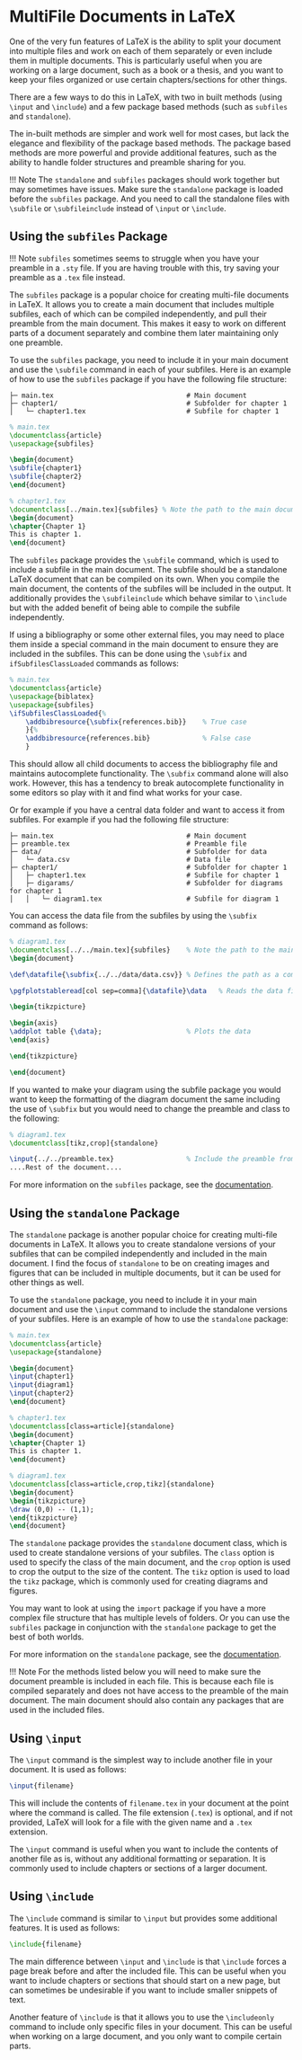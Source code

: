 # MultiFile Documents in LaTeX

One of the very fun features of LaTeX is the ability to split your document into multiple files and work on each of
them separately or even include them in multiple documents. This is particularly useful when you are working on a large
document, such as a book or a thesis, and you want to keep your files organized or use certain chapters/sections for 
other things.

There are a few ways to do this in LaTeX, with two in built methods (using `\input` and `\include`) and a few package
based methods (such as `subfiles` and `standalone`).

The in-built methods are simpler and work well for most cases, but lack the elegance and flexibility of the package
based methods. The package based methods are more powerful and provide additional features, such as the ability to
handle folder structures and preamble sharing for you.

!!! Note
    The `standalone` and `subfiles` packages should work together but may sometimes have issues. Make sure the
    `standalone` package is loaded before the `subfiles` package. And you need to call the standalone files with
    `\subfile` or `\subfileinclude` instead of `\input` or `\include`.

## Using the `subfiles` Package

!!! Note
    `subfiles` sometimes seems to struggle when you have your preamble in a `.sty` file. If you are having trouble
    with this, try saving your preamble as a `.tex` file instead.

The `subfiles` package is a popular choice for creating multi-file documents in LaTeX. It allows you to create a main
document that includes multiple subfiles, each of which can be compiled independently, and pull their preamble from the
main document. This makes it easy to work on different parts of a document separately and combine them later maintaining
only one preamble.

To use the `subfiles` package, you need to include it in your main document and use the `\subfile` command in each of
your subfiles. Here is an example of how to use the `subfiles` package if you have the following file structure:

```tree
├─ main.tex                                 # Main document
├─ chapter1/                                # Subfolder for chapter 1
│   └─ chapter1.tex                         # Subfile for chapter 1
```

```latex
% main.tex
\documentclass{article}
\usepackage{subfiles}

\begin{document}
\subfile{chapter1}
\subfile{chapter2}
\end{document}
```

```latex
% chapter1.tex
\documentclass[../main.tex]{subfiles} % Note the path to the main document ../ takes you up one level
\begin{document}
\chapter{Chapter 1}
This is chapter 1.
\end{document}
```

The `subfiles` package provides the `\subfile` command, which is used to include a subfile in the main document. The
subfile should be a standalone LaTeX document that can be compiled on its own. When you compile the main document, the
contents of the subfiles will be included in the output. It additionally provides the `\subfileinclude` which behave
similar to `\include` but with the added benefit of being able to compile the subfile independently.

If using a bibliography or some other external files, you may need to place them inside a special command in the main
document to ensure they are included in the subfiles. This can be done using the `\subfix` and 
`ifSubfilesClassLoaded` commands as follows:

```latex
% main.tex
\documentclass{article}
\usepackage{biblatex}
\usepackage{subfiles}
\ifSubfilesClassLoaded{%
	\addbibresource{\subfix{references.bib}}    % True case
	}{%
	\addbibresource{references.bib}             % False case
	}
```

This should allow all child documents to access the bibliography file and maintains autocomplete functionality.
The `\subfix` command alone will also work. However, this has a tendency to break autocomplete functionality in some
editors so play with it and find what works for your case.

Or for example if you have a central data folder and want to access it from subfiles. For example if you had the
following file structure:

```tree
├─ main.tex                                 # Main document
├─ preamble.tex                             # Preamble file
├─ data/                                    # Subfolder for data
│   └─ data.csv                             # Data file
├─ chapter1/                                # Subfolder for chapter 1
│   ├─ chapter1.tex                         # Subfile for chapter 1
│   ├─ digarams/                            # Subfolder for diagrams for chapter 1
│   │   └─ diagram1.tex                     # Subfile for diagram 1
```

You can access the data file from the subfiles by using the `\subfix` command as follows:

```latex
% diagram1.tex
\documentclass[../../main.tex]{subfiles}    % Note the path to the main document ../../ takes you up two levels
\begin{document}

\def\datafile{\subfix{../../data/data.csv}} % Defines the path as a command so we only need to subfix once

\pgfplotstableread[col sep=comma]{\datafile}\data   % Reads the data file into a table

\begin{tikzpicture}

\begin{axis}
\addplot table {\data};                     % Plots the data
\end{axis}

\end{tikzpicture}

\end{document}
```

If you wanted to make your diagram using the subfile package you would want to keep the formatting of the diagram
document the same including the use of `\subfix` but you would need to change the preamble and class to the following:

```latex
% diagram1.tex
\documentclass[tikz,crop]{standalone}

\input{../../preamble.tex}                  % Include the preamble from the main document
....Rest of the document....
```

For more information on the `subfiles` package, see the [documentation](https://ctan.org/pkg/subfiles).

## Using the `standalone` Package

The `standalone` package is another popular choice for creating multi-file documents in LaTeX. It allows you to create
standalone versions of your subfiles that can be compiled independently and included in the main document. I find the
focus of `standalone` to be on creating images and figures that can be included in multiple documents, but it can be
used for other things as well.

To use the `standalone` package, you need to include it in your main document and use the `\input` command to include
the standalone versions of your subfiles. Here is an example of how to use the `standalone` package:

```latex
% main.tex
\documentclass{article}
\usepackage{standalone}

\begin{document}
\input{chapter1}
\input{diagram1}
\input{chapter2}
\end{document}
```

```latex
% chapter1.tex
\documentclass[class=article]{standalone}
\begin{document}
\chapter{Chapter 1}
This is chapter 1.
\end{document}
```

```latex
% diagram1.tex
\documentclass[class=article,crop,tikz]{standalone}
\begin{document}
\begin{tikzpicture}
\draw (0,0) -- (1,1);
\end{tikzpicture}
\end{document}
```

The `standalone` package provides the `standalone` document class, which is used to create standalone versions of your
subfiles. The `class` option is used to specify the class of the main document, and the `crop` option is used to crop the
output to the size of the content. The `tikz` option is used to load the `tikz` package, which is commonly used for
creating diagrams and figures.

You may want to look at using the `import` package if you have a more complex file structure that has multiple levels of
folders. Or you can use the `subfiles` package in conjunction with the `standalone` package to get the best of both
worlds.

For more information on the `standalone` package, see the [documentation](https://ctan.org/pkg/standalone).

!!! Note
    For the methods listed below you will need to make sure the document preamble is included in each file. This is
    because each file is compiled separately and does not have access to the preamble of the main document.
    The main document should also contain any packages that are used in the included files.

## Using `\input`

The `\input` command is the simplest way to include another file in your document. It is used as follows:

```latex
\input{filename}
```

This will include the contents of `filename.tex` in your document at the point where the command is called. The file
extension (`.tex`) is optional, and if not provided, LaTeX will look for a file with the given name and a `.tex` 
extension.

The `\input` command is useful when you want to include the contents of another file as is, without any additional
formatting or separation. It is commonly used to include chapters or sections of a larger document.

## Using `\include`

The `\include` command is similar to `\input` but provides some additional features. It is used as follows:

```latex
\include{filename}
```

The main difference between `\input` and `\include` is that `\include` forces a page break before and after the included
file. This can be useful when you want to include chapters or sections that should start on a new page, but can sometimes
be undesirable if you want to include smaller snippets of text.

Another feature of `\include` is that it allows you to use the `\includeonly` command to include only specific files in
your document. This can be useful when working on a large document, and you only want to compile certain parts.

